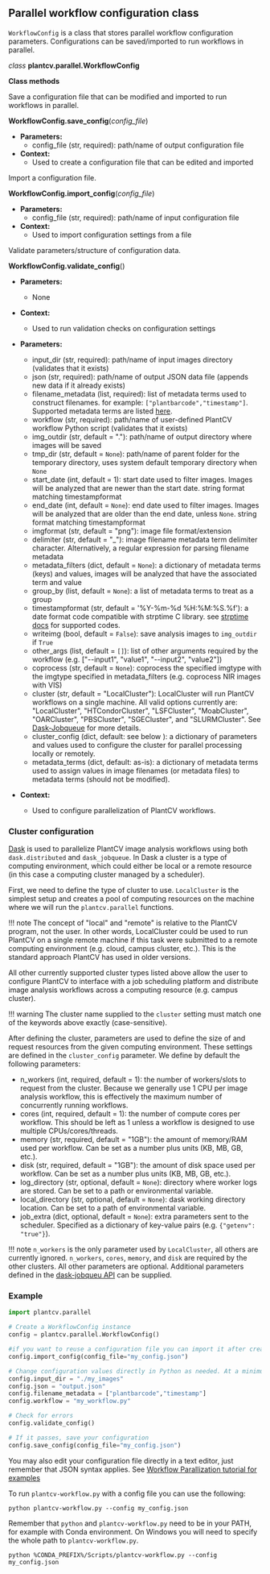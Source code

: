 ## Parallel workflow configuration class

`WorkflowConfig` is a class that stores parallel workflow configuration parameters. Configurations can be saved/imported
to run workflows in parallel.

*class* **plantcv.parallel.WorkflowConfig**

**Class methods**

Save a configuration file that can be modified and imported to run workflows in parallel.

**WorkflowConfig.save_config**(*config_file*)

- **Parameters:**
    - config_file (str, required): path/name of output configuration file
- **Context:**
    - Used to create a configuration file that can be edited and imported

Import a configuration file.

**WorkflowConfig.import_config**(*config_file*)

- **Parameters:**
    - config_file (str, required): path/name of input configuration file
- **Context:**
    - Used to import configuration settings from a file

Validate parameters/structure of configuration data.

**WorkflowConfig.validate_config**()

- **Parameters:**
    - None
- **Context:**
    - Used to run validation checks on configuration settings

- **Parameters:**
    - input_dir (str, required): path/name of input images directory (validates that it exists)
    - json (str, required): path/name of output JSON data file (appends new data if it already exists)
    - filename_metadata (list, required): list of metadata terms used to construct filenames. for example: `["plantbarcode","timestamp"]`. Supported metadata terms are listed [here](pipeline_parallel.md).
    - workflow (str, required): path/name of user-defined PlantCV workflow Python script (validates that it exists)
    - img_outdir (str, default = "."): path/name of output directory where images will be saved
    - tmp_dir (str, default = `None`): path/name of parent folder for the temporary directory, uses system default temporary directory when `None`
    - start_date (int, default = 1): start date used to filter images. Images will be analyzed that are newer than the start date. string format matching timestampformat
    - end_date (int, default = `None`): end date used to filter images. Images will be analyzed that are older than the end date, unless `None`. string format matching timestampformat
    - imgformat (str, default = "png"): image file format/extension
    - delimiter (str, default = "_"): image filename metadata term delimiter character. Alternatively, a regular expression for parsing filename metadata
    - metadata_filters (dict, default = `None`): a dictionary of metadata terms (keys) and values, images will be analyzed that have the associated term and value
    - group_by (list, default = `None`): a list of metadata terms to treat as a group
    - timestampformat (str, default = '%Y-%m-%d %H:%M:%S.%f'): a date format code compatible with strptime C library. see [strptime docs](https://docs.python.org/3.7/library/datetime.html#strftime-and-strptime-behavior) for supported codes.
    - writeimg (bool, default = `False`): save analysis images to `img_outdir` if `True`
    - other_args (list, default = `[]`): list of other arguments required by the workflow (e.g. ["--input1", "value1", "--input2", "value2"])
    - coprocess (str, default = `None`): coprocess the specified imgtype with the imgtype specified in metadata_filters (e.g. coprocess NIR images with VIS)
    - cluster (str, default = "LocalCluster"): LocalCluster will run PlantCV workflows on a single machine. All valid options currently are: "LocalCluster",
    "HTCondorCluster", "LSFCluster", "MoabCluster", "OARCluster", "PBSCluster", "SGECluster", and "SLURMCluster". See [Dask-Jobqueue](https://jobqueue.dask.org/) for more details.
    - cluster_config (dict, default: see below ): a dictionary of parameters and values used to configure the cluster for parallel processing locally or remotely.
    - metadata_terms (dict, default: as-is): a dictionary of metadata terms used to assign values in image filenames (or metadata files) to metadata terms (should not be modified).
- **Context:**
    - Used to configure parallelization of PlantCV workflows.

### Cluster configuration

[Dask](https://dask.org/) is used to parallelize PlantCV image analysis workflows using both `dask.distributed` and `dask_jobqueue`.
In Dask a cluster is a type of computing environment, which could either be local or a remote resource (in this case a computing cluster managed by a scheduler).

First, we need to define the type of cluster to use. `LocalCluster` is the simplest setup and creates a pool of computing resources on the machine where we will
run the `plantcv.parallel` functions.

!!! note
    The concept of "local" and "remote" is relative to the PlantCV program, not the user. In other words, LocalCluster
    could be used to run PlantCV on a single remote machine if this task were submitted to a remote computing environment
    (e.g. cloud, campus cluster, etc.). This is the standard approach PlantCV has used in older versions.

All other currently supported cluster types listed above allow the user to configure PlantCV to interface with a job
scheduling platform and distribute image analysis workflows across a computing resource (e.g. campus cluster).

!!! warning
    The cluster name supplied to the `cluster` setting must match one of the keywords above exactly (case-sensitive).

After defining the cluster, parameters are used to define the size of and request resources from the given computing environment.
These settings are defined in the `cluster_config` parameter. We define by default the following parameters:

- n_workers (int, required, default = 1): the number of workers/slots to request from the cluster. Because we generally use
1 CPU per image analysis workflow, this is effectively the maximum number of concurrently running workflows.
- cores (int, required, default = 1): the number of compute cores per workflow. This should be left as 1 unless a workflow is designed to use multiple CPUs/cores/threads.
- memory (str, required, default = "1GB"): the amount of memory/RAM used per workflow. Can be set as a number plus units (KB, MB, GB, etc.).
- disk (str, required, default = "1GB"): the amount of disk space used per workflow. Can be set as a number plus units (KB, MB, GB, etc.).
- log_directory (str, optional, default = `None`): directory where worker logs are stored. Can be set to a path or environmental variable.
- local_directory (str, optional, default = `None`): dask working directory location. Can be set to a path of environmental variable.
- job_extra (dict, optional, default = `None`): extra parameters sent to the scheduler. Specified as a dictionary of key-value pairs (e.g. `{"getenv": "true"}`).

!!! note
    `n_workers` is the only parameter used by `LocalCluster`, all others are currently ignored. `n_workers`, `cores`,
    `memory`, and `disk` are required by the other clusters. All other parameters are optional. Additional parameters
    defined in the [dask-jobqueu API](https://jobqueue.dask.org/en/latest/api.html) can be supplied.

### Example

```python
import plantcv.parallel

# Create a WorkflowConfig instance
config = plantcv.parallel.WorkflowConfig()

#if you want to reuse a configuration file you can import it after creating an instance
config.import_config(config_file="my_config.json")

# Change configuration values directly in Python as needed. At a minimum you must specify input_dir, json, filename_metadata, workflow.
config.input_dir = "./my_images"
config.json = "output.json"
config.filename_metadata = ["plantbarcode","timestamp"]
config.workflow = "my_workflow.py"

# Check for errors
config.validate_config()

# If it passes, save your configuration
config.save_config(config_file="my_config.json")
```

You may also edit your configuration file directly in a text editor, just remember that JSON syntax applies. See [Workflow Parallization tutorial for examples](pipeline_parallel.md)

To run `plantcv-workflow.py` with a config file you can use the following:

```shell
python plantcv-workflow.py --config my_config.json
```

Remember that `python` and `plantcv-workflow.py` need to be in your PATH, for example with Conda environment. On Windows you will need to specify the whole path to `plantcv-workflow.py`.

```shell
python %CONDA_PREFIX%/Scripts/plantcv-workflow.py --config my_config.json
```
